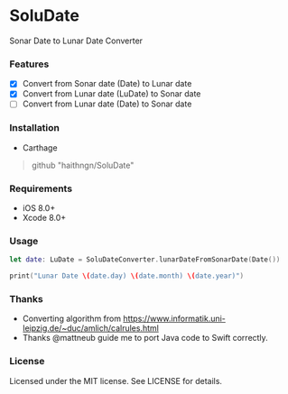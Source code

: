 # SoluDate
Sonar Date to Lunar Date Converter

### Features
- [x] Convert from Sonar date (Date) to Lunar date
- [x] Convert from Lunar date (LuDate) to Sonar date
- [ ] Convert from Lunar date (Date) to Sonar date

### Installation
* Carthage
> github "haithngn/SoluDate"

### Requirements
* iOS 8.0+
* Xcode 8.0+

### Usage
```swift
let date: LuDate = SoluDateConverter.lunarDateFromSonarDate(Date())

print("Lunar Date \(date.day) \(date.month) \(date.year)")
```
### Thanks
* Converting algorithm from https://www.informatik.uni-leipzig.de/~duc/amlich/calrules.html
* Thanks @mattneub guide me to port Java code to Swift correctly.
### License
Licensed under the MIT license. See LICENSE for details.
